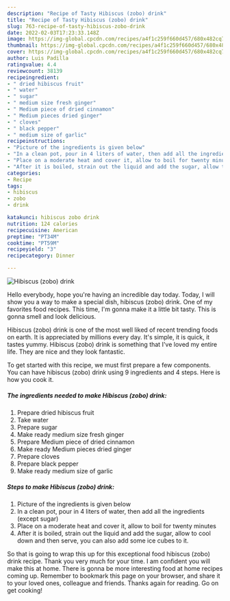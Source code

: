 ```yaml
---
description: "Recipe of Tasty Hibiscus (zobo) drink"
title: "Recipe of Tasty Hibiscus (zobo) drink"
slug: 763-recipe-of-tasty-hibiscus-zobo-drink
date: 2022-02-03T17:23:33.148Z
image: https://img-global.cpcdn.com/recipes/a4f1c259f660d457/680x482cq70/hibiscus-zobo-drink-recipe-main-photo.jpg
thumbnail: https://img-global.cpcdn.com/recipes/a4f1c259f660d457/680x482cq70/hibiscus-zobo-drink-recipe-main-photo.jpg
cover: https://img-global.cpcdn.com/recipes/a4f1c259f660d457/680x482cq70/hibiscus-zobo-drink-recipe-main-photo.jpg
author: Luis Padilla
ratingvalue: 4.4
reviewcount: 38139
recipeingredient:
- " dried hibiscus fruit"
- " water"
- " sugar"
- " medium size fresh ginger"
- " Medium piece of dried cinnamon"
- " Medium pieces dried ginger"
- " cloves"
- " black pepper"
- " medium size of garlic"
recipeinstructions:
- "Picture of the ingredients is given below"
- "In a clean pot, pour in 4 liters of water, then add all the ingredients (except sugar)"
- "Place on a moderate heat and cover it, allow to boil for twenty minutes"
- "After it is boiled, strain out the liquid and add the sugar, allow to cool down and then serve, you can also add some ice cubes to it."
categories:
- Recipe
tags:
- hibiscus
- zobo
- drink

katakunci: hibiscus zobo drink 
nutrition: 124 calories
recipecuisine: American
preptime: "PT34M"
cooktime: "PT59M"
recipeyield: "3"
recipecategory: Dinner

---
```



![Hibiscus (zobo) drink](https://img-global.cpcdn.com/recipes/a4f1c259f660d457/680x482cq70/hibiscus-zobo-drink-recipe-main-photo.jpg)

Hello everybody, hope you're having an incredible day today. Today, I will show you a way to make a special dish, hibiscus (zobo) drink. One of my favorites food recipes. This time, I'm gonna make it a little bit tasty. This is gonna smell and look delicious.



Hibiscus (zobo) drink is one of the most well liked of recent trending foods on earth. It is appreciated by millions every day. It's simple, it is quick, it tastes yummy. Hibiscus (zobo) drink is something that I've loved my entire life. They are nice and they look fantastic.


To get started with this recipe, we must first prepare a few components. You can have hibiscus (zobo) drink using 9 ingredients and 4 steps. Here is how you cook it.

<!--inarticleads1-->

##### The ingredients needed to make Hibiscus (zobo) drink:

1. Prepare  dried hibiscus fruit
1. Take  water
1. Prepare  sugar
1. Make ready  medium size fresh ginger
1. Prepare  Medium piece of dried cinnamon
1. Make ready  Medium pieces dried ginger
1. Prepare  cloves
1. Prepare  black pepper
1. Make ready  medium size of garlic




<!--inarticleads2-->

##### Steps to make Hibiscus (zobo) drink:

1. Picture of the ingredients is given below
1. In a clean pot, pour in 4 liters of water, then add all the ingredients (except sugar)
1. Place on a moderate heat and cover it, allow to boil for twenty minutes
1. After it is boiled, strain out the liquid and add the sugar, allow to cool down and then serve, you can also add some ice cubes to it.




So that is going to wrap this up for this exceptional food hibiscus (zobo) drink recipe. Thank you very much for your time. I am confident you will make this at home. There is gonna be more interesting food at home recipes coming up. Remember to bookmark this page on your browser, and share it to your loved ones, colleague and friends. Thanks again for reading. Go on get cooking!
